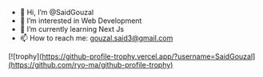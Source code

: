 - 👋 Hi, I’m @SaidGouzal
- 👀 I’m interested in Web Development
- 🌱 I’m currently learning Next Js
- 📫 How to reach me: gouzal.said3@gmail.com

[![trophy](https://github-profile-trophy.vercel.app/?username=SaidGouzal](https://github.com/ryo-ma/github-profile-trophy)
